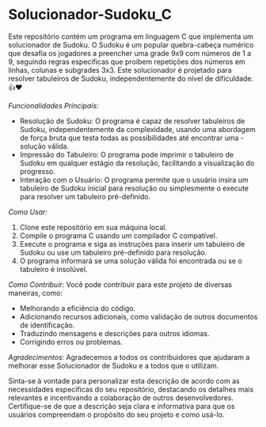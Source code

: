# Solucionador-Sudoku_C
Este repositório contém um programa em linguagem C que implementa um solucionador de Sudoku. O Sudoku é um popular quebra-cabeça numérico que desafia os jogadores a preencher uma grade 9x9 com números de 1 a 9, seguindo regras específicas que proíbem repetições dos números em linhas, colunas e subgrades 3x3. Este solucionador é projetado para resolver tabuleiros de Sudoku, independentemente do nível de dificuldade. 👍❤️

*Funcionalidades Principais:*
- Resolução de Sudoku: O programa é capaz de resolver tabuleiros de Sudoku, independentemente da complexidade, usando uma abordagem de força bruta que testa todas as possibilidades até encontrar uma -solução válida.
- Impressão do Tabuleiro: O programa pode imprimir o tabuleiro de Sudoku em qualquer estágio da resolução, facilitando a visualização do progresso.
- Interação com o Usuário: O programa permite que o usuário insira um tabuleiro de Sudoku inicial para resolução ou simplesmente o execute para resolver um tabuleiro pré-definido.

*Como Usar:*
1. Clone este repositório em sua máquina local.
2. Compile o programa C usando um compilador C compatível.
3. Execute o programa e siga as instruções para inserir um tabuleiro de Sudoku ou use um tabuleiro pré-definido para resolução.
4. O programa informará se uma solução válida foi encontrada ou se o tabuleiro é insolúvel.

*Como Contribuir:*
Você pode contribuir para este projeto de diversas maneiras, como:
- Melhorando a eficiência do código.
- Adicionando recursos adicionais, como validação de outros documentos de identificação.
- Traduzindo mensagens e descrições para outros idiomas.
- Corrigindo erros ou problemas.

*Agradecimentos:*
Agradecemos a todos os contribuidores que ajudaram a melhorar esse Solucionador de Sudoku e a todos que o utilizam.

Sinta-se à vontade para personalizar esta descrição de acordo com as necessidades específicas do seu repositório, destacando os detalhes mais relevantes e incentivando a colaboração de outros desenvolvedores. Certifique-se de que a descrição seja clara e informativa para que os usuários compreendam o propósito do seu projeto e como usá-lo.

